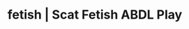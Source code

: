 ---
categories:
- Fantasy Kink
- Inclusive Desire
- Nerdy Seduction
- Mindful Kink
- Ethical Porn
image: /assets/images/1747714275724.jpg
layout: post
schema:
  description: Premium adult content featuring ABDL Play, Scat Fetish. High-quality
    artwork with erotic themes.
  keywords:
  - ASMR Porn
  - Real Couples
  - ABDL Play
  - Gender-Fluid
  - Erotic Audiobooks
  - Scat Fetish
  name: 1747714275724 | ABDL Play Scat Fetish
  type: VisualArtwork
seo:
  description: Featured content with artistic Scat Fetish, ABDL Play. HD images available.
  keywords: Scat Fetish, ABDL Play
  og_image: /assets/images/1747714275724.jpg
  schema_type: VisualArtwork
tags:
- '#fetish'
- ABDL Play
- Scat Fetish
title: fetish | Scat Fetish ABDL Play
---